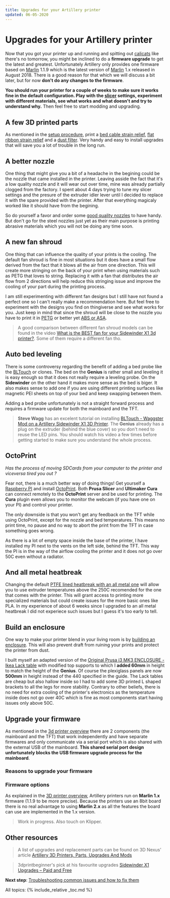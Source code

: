 ```yaml
---
title: Upgrades for your Artillery printer
updated: 06-05-2020
---
```


# Upgrades for your Artillery printer

Now that you got your printer up and running and spitting out [calicats](https://www.thingiverse.com/thing:1545913) like there's no tomorrow, you might be inclined to do a **firmware upgrade** to get the latest and greatest. Unfortunately Artillery only provides one firmware based on [Marlin](https://marlinfw.org/) 1.1.9 which is the latest version of [Marlin](https://marlinfw.org/) 1.x released in August 2018. There is a good reason for that which we will discuss a bit later, but for now **don't do any changes to the firmware**.

**You should run your printer for a couple of weeks to make sure it works fine in the default configuration. Play with the [slicer](slicer) settings, experiment with different materials, see what works and what doesn't and try to understand why.** Then feel free to start modding and upgrading.

## A few 3D printed parts

As mentioned in the [setup procedure](setup#your-first-useful-prints), print a [bed cable strain relief](https://www.thingiverse.com/thing:4056229), [flat ribbon strain relief](https://www.thingiverse.com/thing:3998458) and a [dust filter](https://www.thingiverse.com/thing:190118). Very handy and easy to install upgrades that will save you a lot of trouble in the long run.

## A better nozzle

One thing that might give you a bit of a headache in the begining could be the nozzle that came installed in the printer. Leaving asside the fact that it's a low quality nozzle and it will wear out over time, mine was already partially clogged from the factory. I spent about 4 days trying to tune my slicer settings and the presure of the extruder idler lever until I decided to replace it with the spare provided with the printer. After that everything magicaly worked like it should have from the begining.

So do yourself a favor and order some [good quality nozzles](3d-printer-overview#the-nozzle) to have handy. But don't go for the steel nozzles just yet as their main purpose is printing abrasive materials which you will not be doing any time soon.

## A new fan shroud

One thing that can influence the quality of your prints is the cooling. The default fan shroud is fine in most situations but it does have a small flow derived from the fact that it blows all the air from one direction. This will create more stringing on the back of your print when using materials such as PETG that loves to string. Replacing it with a fan that distributes the air flow from 2 directions will help reduce this stringing issue and improve the cooling of your part during the printing process.

I am still experimenting with different fan designs but I still have not found a perfect one so I can't really make a recommendation here. But feel free to experiment with the designs you find on thingiverse and see what works for you. Just keep in mind that since the shroud will be close to the nozzle you have to print it in [PETG](materials#petg) or better yet [ABS or ASA](materials#abs-asa). 

> A good comparison between different fan shroud models can be found in the video [What is the BEST fan for your Sidewinder X1 3d printer?](https://youtu.be/27MnEC7ejzs). Some of them require a different fan tho.

## Auto bed leveling

There is some controversy regarding the benefit of adding a bed probe like the [BLTouch](https://www.antclabs.com/bltouch) or clones. The bed on the **Genius** is rather small and leveling it is easy enough so that it does not really require a leveling probe. On the **Sidewinder** on the other hand it makes more sense as the bed is biger. It also makes sense to add one if you are using different printing surfaces like magnetic PEI sheets on top of your bed and keep swapping between them.

Adding a bed probe unfortunately is not a straight forward process and requires a firmware update for both the mainboard and the TFT.

> **Steve Wagg** has an excelent tutorial on installing [BLTouch - Waggster Mod on a Artillery Sidewinder X1 3D Printer](https://youtu.be/ynm8inRMVkE). The **Genius** already has a plug on the extruder (behind the blue cover) so you don't need to reuse the LED pins. You should watch his video a few times before getting started to make sure you understand the whole process.

## OctoPrint

*Has the process of moving SDCards from your computer to the printer and viceversa tired you out ?* 

Fear not, there is a much better way of doing things! Get yourself a [Raspberry PI](https://www.raspberrypi.org/) and install [OctoPrint](https://octoprint.org/). Both **Prusa Slicer** and **Ultimaker Cura** can connect remotely to the **OctoPrint** server and be used for printing. The **Cura** plugin even allows you to monitor the webcam (if you have one on your PI) and control your printer.

The only downside is that you won't get any feedback on the TFT while using OctoPrint, except for the nozzle and bed temperatures. This means no print time, no pause and no way to abort the print from the TFT in case something goes wrong.

As there is a lot of empty space inside the base of the printer, I have installed my PI next to the vents on the left side, behind the TFT. This way the PI is in the way of the airflow cooling the printer and it does not go over 50C even without a radiator.

## And all metal heatbreak

Changing the default [PTFE lined heatbreak with an all metal one](3d-printer-overview#the-heatbreak) will allow you to use extruder temperatures above the 250C recomended for the one that comes with the printer. This will grant access to printing more specialized materials but could create issues for the more basic ones like PLA. In my experience of about 6 weeks since I upgraded to an all metal heatbreak I did not experiece such issues but I guess it's too early to tell.

## Build an enclosure

One way to make your printer blend in your living room is by [building an enclosure](https://photos.app.goo.gl/pB1xUda8z3scRGzd9). This will also prevent draft from ruining your prints and protect the printer from dust. 

I built myself an adapted version of the [Original Prusa i3 MK3 ENCLOSURE - Ikea Lack table](https://www.thingiverse.com/thing:2864118) with modified top supports to which I **added 60mm** in height to match the height of the **Genius**. Of course the plexiglass panels are now **500mm** in height instead of the 440 specified in the guide. The Lack tables are cheap but also hallow inside so I had to add some 3D printed L shaped brackets to all the legs for more stability. Contrary to other beliefs, there is no need for extra cooling of the printer's electronics as the temperature inside does not go over 40C which is fine as most components start having issues only above 50C.

## Upgrade your firmware

As mentioned in the [3d printer overview](3d-printer-overview) there are 2 components (the mainboard and the TFT) that work independently and have separate firmwares and only communicate via a serial port which is also shared with the external USB of the mainboard. **This shared serial port design unfortunately blocks the USB firmware upgrade process for the mainboard**.

### Reasons to upgrade your firmware

### Firmware options

As explained in the [3D printer overview](3d-printer-overview#marlin-firmware), Artillery printers run on **Marlin 1.x** firmware (1.1.9 to be more precise). Because the printers use an 8bit board there is no real advantage to using **Marlin 2.x** as all the features the board can use are implemented in the 1.x version.

> Work in progress. Also touch on Klipper.


## Other resources

> A list of upgrades and replacement parts can be found on 3D Nexus' article [Artillery 3D Printers, Parts, Upgrades And Mods](https://3d-nexus.com/newsroom/fdm-printing/artillery-3d-printers-parts-upgrades-and-mods?fbclid=IwAR15y_IgitSDFj-ReUOPp1ZuJ7GZBjObifABdUXcDEhpicH2ia6ILlEDWO8)

> 3dprintbeginner's pick at his favourite upgrades [Sidewinder X1 Upgrades – Paid and Free](https://3dprintbeginner.com/sidewinder-x1-upgrades/)

**Next step**: [Troubleshooting common issues and how to fix them](troubleshooting)

All topics:
{% include_relative _toc.md %}